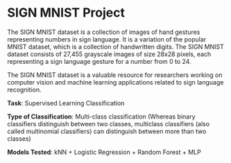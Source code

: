 # SIGN MNIST Project

The SIGN MNIST dataset is a collection of images of hand gestures representing numbers in sign language. It is a variation of the popular MNIST dataset, which is a collection of handwritten digits. The SIGN MNIST dataset consists of 27,455 grayscale images of size 28x28 pixels, each representing a sign language gesture for a number from 0 to 24. 

The SIGN MNIST dataset is a valuable resource for researchers working on computer vision and machine learning applications related to sign language recognition.

**Task**: Supervised Learning Classification

**Type of Classification**: Multi-class classification (Whereas binary classifiers distinguish between two classes, multiclass classifiers (also called multinomial classifiers) can distinguish between more than two classes)

**Models Tested**: kNN + Logistic Regression + Random Forest + MLP
